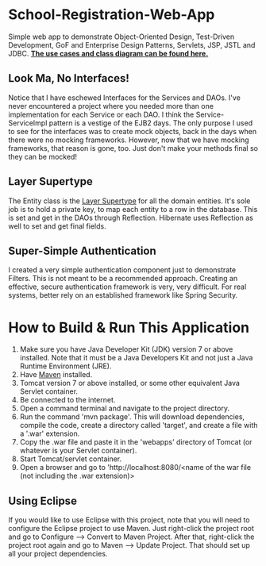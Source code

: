 School-Registration-Web-App
===========================

Simple web app to demonstrate Object-Oriented Design, Test-Driven Development, GoF and Enterprise Design Patterns, Servlets, JSP, JSTL and JDBC. **[The use cases and class diagram can be found here.](https://docs.google.com/document/d/1KTiuKl44UfQUF1-vzyP9LJBXseoGpBLz-niyqOvSmEE/edit?usp=sharing)**

## Look Ma, No Interfaces!

Notice that I have eschewed Interfaces for the Services and DAOs. I've never encountered a project where you needed more than one implementation for each Service or each DAO. I think the Service-ServiceImpl pattern is a vestige of the EJB2 days. The only purpose I used to see for the interfaces was to create mock objects, back in the days when there were no mocking frameworks. However, now that we have mocking frameworks, that reason is gone, too. Just don't make your methods final so they can be mocked!

## Layer Supertype

The Entity class is the [Layer Supertype](http://martinfowler.com/eaaCatalog/layerSupertype.html) for all the domain entities. It's sole job is to hold a private key, to map each entity to a row in the database. This is set and get in the DAOs through Reflection. Hibernate uses Reflection as well to set and get final fields.

## Super-Simple Authentication

I created a very simple authentication component just to demonstrate Filters. This is not meant to be a recommended approach. Creating an effective, secure authentication framework is very, very difficult. For real systems, better rely on an established framework like Spring Security.

# How to Build & Run This Application

1. Make sure you have Java Developer Kit (JDK) version 7 or above installed. Note that it must be a Java Developers Kit and not just a Java Runtime Environment (JRE).
2. Have [Maven](http://maven.apache.org/) installed.
3. Tomcat version 7 or above installed, or some other equivalent Java Servlet container.
4. Be connected to the internet.
5. Open a command terminal and navigate to the project directory.
6. Run the command 'mvn package'. This will download dependencies, compile the code, create a directory called 'target', and create a file with a '.war' extension.
7. Copy the .war file and paste it in the 'webapps' directory of Tomcat (or whatever is your Servlet container).
8. Start Tomcat/servlet container.
9. Open a browser and go to 'http://localhost:8080/<name of the war file (not including the .war extension)>

## Using Eclipse

If you would like to use Eclipse with this project, note that you will need to configure the Eclipse project to use Maven. Just right-click the project root and go to Configure --> Convert to Maven Project. After that, right-click the project root again and go to Maven --> Update Project. That should set up all your project dependencies.